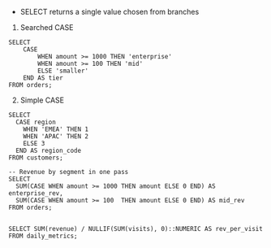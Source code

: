 - SELECT returns a single value chosen from branches

1. Searched CASE
```postgresql
SELECT
	CASE
		WHEN amount >= 1000 THEN 'enterprise'
		WHEN amount >= 100 THEN 'mid'
		ELSE 'smaller'
	END AS tier
FROM orders;
```

2. Simple CASE
```postgresql
SELECT
  CASE region
    WHEN 'EMEA' THEN 1
    WHEN 'APAC' THEN 2
    ELSE 3
  END AS region_code
FROM customers;
```

```postgresql
-- Revenue by segment in one pass
SELECT
  SUM(CASE WHEN amount >= 1000 THEN amount ELSE 0 END) AS enterprise_rev,
  SUM(CASE WHEN amount >= 100  THEN amount ELSE 0 END) AS mid_rev
FROM orders;


SELECT SUM(revenue) / NULLIF(SUM(visits), 0)::NUMERIC AS rev_per_visit
FROM daily_metrics;
```

